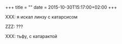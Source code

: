 +++
title = ""
date = 2015-10-30T15:17:00+02:00
+++

XXX: я искал линзу с катарсисом


ZZZ: ???


XXX: тьфу, с катарактой


